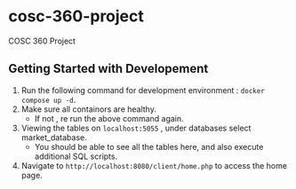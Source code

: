 # cosc-360-project
COSC 360 Project


## Getting Started with Developement
1. Run the following command for development environment : ```docker compose up -d```.
2. Make sure all containors are healthy.
	- If not , re run the above command again.
3. Viewing the tables on ```localhost:5055``` , under databases select market_database.
	- You should be able to see all the tables here, and also execute additional SQL scripts.
4. Navigate to ```http://localhost:8080/client/home.php``` to access the home page.
